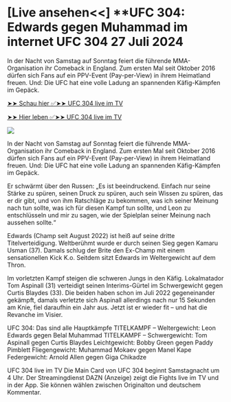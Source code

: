 <h1>[Live ansehen<<] **UFC 304: Edwards gegen Muhammad im internet UFC 304 27 Juli 2024</h1>

In der Nacht von Samstag auf Sonntag feiert die führende MMA-Organisation ihr Comeback in England. Zum ersten Mal seit Oktober 2016 dürfen sich Fans auf ein PPV-Event (Pay-per-View) in ihrem Heimatland freuen. Und: Die UFC hat eine volle Ladung an spannenden Käfig-Kämpfen im Gepäck.

[➤➤ Schau hier ✅➤➤ UFC 304 live im TV](https://cutt.ly/1elcLrid)

[➤➤ Hier leben ✅➤➤ UFC 304 live im TV](https://cutt.ly/1elcLrid)

<a href="https://cutt.ly/1elcLrid" rel="nofollow" data-target="animated-image.originalLink"><img src="https://camo.githubusercontent.com/7f6f88830ea72d49540cad466f7218e4623560163f263a8577ac8297d75fe095/68747470733a2f2f7777772e746563686d65686f772e636f6d2f77702d636f6e74656e742f75706c6f6164732f323032342f30332f72676273727465672e676966" data-canonical-src="https://www.techmehow.com/wp-content/uploads/2024/03/rgbsrteg.gif" style="max-width: 100%; display: inline-block;" data-target="animated-image.originalImage"></a>

In der Nacht von Samstag auf Sonntag feiert die führende MMA-Organisation ihr Comeback in England. Zum ersten Mal seit Oktober 2016 dürfen sich Fans auf ein PPV-Event (Pay-per-View) in ihrem Heimatland freuen. Und: Die UFC hat eine volle Ladung an spannenden Käfig-Kämpfen im Gepäck.

Er schwärmt über den Russen: „Es ist beeindruckend. Einfach nur seine Stärke zu spüren, seinen Druck zu spüren, auch sein Wissen zu spüren, das er dir gibt, und von ihm Ratschläge zu bekommen, was ich seiner Meinung nach tun sollte, was ich für diesen Kampf tun sollte, und Leon zu entschlüsseln und mir zu sagen, wie der Spielplan seiner Meinung nach aussehen sollte.“

Edwards (Champ seit August 2022) ist heiß auf seine dritte Titelverteidigung. Weltberühmt wurde er durch seinen Sieg gegen Kamaru Usman (37). Damals schlug der Brite den Ex-Champ mit einem sensationellen Kick K.o. Seitdem sitzt Edwards im Weltergewicht auf dem Thron.

Im vorletzten Kampf steigen die schweren Jungs in den Käfig. Lokalmatador Tom Aspinall (31) verteidigt seinen Interims-Gürtel im Schwergewicht gegen Curtis Blaydes (33). Die beiden haben schon im Juli 2022 gegeneinander gekämpft, damals verletzte sich Aspinall allerdings nach nur 15 Sekunden am Knie, fiel daraufhin ein Jahr aus. Jetzt ist er wieder fit – und hat die Revanche im Visier.

UFC 304: Das sind alle Hauptkämpfe
TITELKAMPF – Weltergewicht: Leon Edwards gegen Belal Muhammad
TITELKAMPF – Schwergewicht: Tom Aspinall gegen Curtis Blaydes
Leichtgewicht: Bobby Green gegen Paddy Pimblett
Fliegengewicht: Muhammad Mokaev gegen Manel Kape
Federgewicht: Arnold Allen gegen Giga Chikadze

UFC 304 live im TV
Die Main Card von UFC 304 beginnt Samstagnacht um 4 Uhr. Der Streamingdienst DAZN (Anzeige) zeigt die Fights live im TV und in der App. Sie können wählen zwischen Originalton und deutschem Kommentar.
